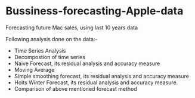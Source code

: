 # Bussiness-forecasting-Apple-data
Forecasting future Mac sales, using last 10 years data 

Following analysis done on the data:-
  * Time Series Analysis
  * Decompostion of time series
  * Naive Forecast, its residual analysis and accuracy measure
  * Moving Average
  * Simple smoothing forecast, its residual analysis and accuracy measure
  * Holts Winter Forecast, its residual analysis and accuracy measure.
  * Comparison of above mentioned forecast method

